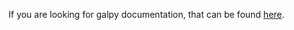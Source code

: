 If you are looking for galpy documentation, that can be found [here](http://jobovy.github.com/galpy).

